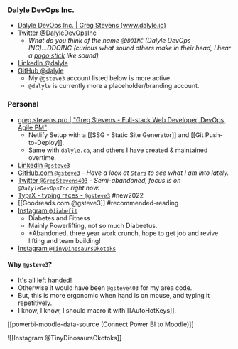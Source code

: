 ### Dalyle DevOps Inc.

- [Dalyle DevOps Inc. | Greg Stevens (www.dalyle.io)](https://www.dalyle.io/)
- [Twitter @DalyleDevOpsInc](https://twitter.com/DalyleDevOpsInc)
	- *What do you think of the name `@DDOINC` (Dalyle DevOps INC)...DDOINC (curious what sound others make in their head, I hear a [pogo stick](https://www.youtube.com/watch?v=wz1ca1-_-MY) like sound)*
- [LinkedIn @dalyle](https://www.linkedin.com/company/dalyle)
- [GitHub @dalyle](https://github.com/dalyle)
	- My `@gsteve3` account listed below is more active.
	- `@dalyle` is currently more a placeholder/branding account.


### Personal

- [greg.stevens.pro | "Greg Stevens - Full-stack Web Developer, DevOps, Agile PM"](https://greg.stevens.pro)
	- Netlify Setup with a [[SSG - Static Site Generator]] and [[Git Push-to-Deploy]].
	- Same with `dalyle.ca`, and others I have created & maintained overtime.
- [LinkedIn `@gsteve3`](https://www.linkedin.com/in/gsteve3/)
- [GitHub.com `@gsteve3`](https://github.com/gsteve3) *- Have a look at [`Stars`](https://github.com/gsteve3?tab=stars) to see what I am into lately.*
- [Twitter `@GregStevens403`](https://twitter.com/gregstevens403) *- Semi-abandoned, focus is on `@DalyleDevOpsInc` right now.*
- [TyprX - typing races - `@gsteve3`](https://www.typrx.com/profile/34603) #new2022
- [[Goodreads.com @gsteve3]] #recommended-reading
- [Instagram `@diabefit`](https://www.instagram.com/diabefit/)
	- Diabetes and Fitness
	- Mainly Powerlifting, not so much Diabeetus.
	- *Abandoned, three year work crunch, hope to get job and revive lifting and team building!
- [Instagram `@TinyDinosaursOkotoks`](https://www.instagram.com/TinyDinosaursOkotoks/)

#### Why `@gsteve3`?
- It's all left handed!
- Otherwise it would have been `@gsteve403` for my area code.
- But, this is more ergonomic when hand is on mouse, and typing it repetitively.
- I know, I know, I should macro it with [[AutoHotKeys]].




[[powerbi-moodle-data-source (Connect Power BI to Moodle)]]

![[Instagram @TinyDinosaursOkotoks]]


